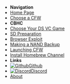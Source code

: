 - **Navigation**
- [Home Page](user-guide/introduction)
- [Choose a CFW](user-guide/cfw-choice)
- **CBHC**
- [Choose Your DS VC Game](user-guide/cbhc/ds-vc-choice)
- [SD Preparation](user-guide/cbhc/sd-preparation)
- [Browser Exploit](user-guide/cbhc/browser-exploit)
- [Making a NAND Backup](user-guide/cbhc/nand-backup)
- [Launching CFW](user-guide/cbhc/launching-cfw)
- [Install Homebrew Channel](user-guide/cbhc/installing-hbc)
- **Links**
- [![Github](https://icongram.jgog.in/simple/github.svg?color=808080&size=16)Github](https://github.com/nh-server/WiiUGuide)
- [![Discord](https://icongram.jgog.in/simple/discord.svg?colored&size=16)Discord](https://discord.gg/C29hYvh)
- [About](extras/about)